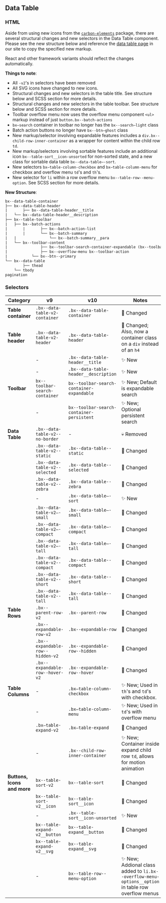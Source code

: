 ## Data Table

### HTML

Aside from using new icons from the [`carbon-elements`](https://github.com/IBM/carbon-elements) package, there are several structural changes and new selectors in the Data Table component. Please see the new structure below and reference the [data table page](https://next.carbondesignsystem.com/components/data-table/code) in our site to copy the specified new markup.

React and other framework variants should reflect the changes automatically.

**Things to note**:

- All `-v2`'s in selectors have been removed
- All SVG icons have changed to new icons.
- Structural changes and new selectors in the table title. See structure below and SCSS section for more details.
- Structural changes and new selectors in the table toolbar.  See structure below and SCSS section for more details.
- Toolbar overflow menu now uses the overflow menu component `<ul>` markup instead of just `button.bx--batch-actions`
- `bx—search` container in toolbar no longer has the `bx--search—light` class
- Batch action buttons no longer have `bx--btn—ghost` class
- New markup/selector involving expandable features includes a `div.bx--child-row-inner-container`  as a wrapper for content within the child row `td`.
- New markup/selectors involving sortable features include an additional icon `bx--table-sort__icon-unsorted`   for non-sorted state, and a new class for sortable data table `bx--data-table—-sort`.
- New selectors `bx—table-column-checkbox`  and `bx—table-column-menu` for checkbox and overflow menu `td`'s and `th`'s.
- New selector for `li` within a row overflow menu `bx--table-row--menu-option`. See SCSS section for more details.

**New Structure**:

```html
bx--data-table-container
├── bx--data-table-header
|		├── bx--data-table-header__title
| 	└── bx--data-table-header__description
├── bx--table-toolbar
|   ├── bx--batch-actions
|		|		├── bx--batch-action-list
|		|		└── bx--batch-summary
|   |				└── bx--batch-summary__para
|   └── bx--toolbar-content
|				├── bx--toolbar-search-container-expandable (bx--toolbar-search-container-persistent)
|				├── bx--overflow-menu bx--toolbar-action
|   		└── bx--btn--primary
└── bx--data-table
		├── thead
    └── tbody
pagination
```



### Selectors

| Category                    | v9                               | v10                                       | Notes                                                                                                      |
| --------------------------- | -------------------------------- | ----------------------------------------- | ---------------------------------------------------------------------------------------------------------- |
| **Table container**         | `.bx--data-table-v2-container`   | `.bx--data-table-container`               | :eyes: Changed                                                                                             |
| **Table header**            | `.bx--data-table-v2-header`      | `.bx--data-table-header`                  | :eyes: Changed; Also, now a container class on a `div` instead of an `h4`                                  |
|                             | -                                | `.bx--data-table-header__title`           | :sparkles: New                                                                                             |
|                             | -                                | `.bx--data-table-header__description`     | :sparkles: New                                                                                             |
| **Toolbar**                 | `bx--toolbar-search-container`   | `bx--toolbar-search-container-expandable` | :sparkles: New; Default is expandable search                                                               |
|                             | -                                | `bx--toolbar-search-container-persistent` | :sparkles: New; Optional persistent search                                                                 |
| **Data Table**              | `.bx--data-table-v2--no-border`  | -                                         | :skull: Removed                                                                                            |
|                             | `.bx--data-table-v2--static`     | `.bx--data-table--static`                 | :eyes: Changed                                                                                             |
|                             | `.bx--data-table-v2--selected`   | `.bx--data-table--selected`               | :eyes: Changed                                                                                             |
|                             | `.bx--data-table-v2--zebra`      | `.bx--data-table--zebra`                  | :eyes: Changed                                                                                             |
|                             | -                                | `.bx--data-table—-sort`                   | :sparkles: New                                                                                             |
|                             | `.bx--data-table-v2—-small`      | `.bx--data-table—-small`                  | :eyes: Changed                                                                                             |
|                             | `.bx--data-table-v2—-compact`    | `.bx--data-table—-compact`                | :eyes: Changed                                                                                             |
|                             | `.bx--data-table-v2—-tall`       | `.bx--data-table—-tall`                   | :eyes: Changed                                                                                             |
|                             | `.bx--data-table-v2--compact`    | `.bx--data-table--compact`                | :eyes: Changed                                                                                             |
|                             | `.bx--data-table-v2--short`      | `.bx--data-table--short`                  | :eyes: Changed                                                                                             |
|                             | `.bx--data-table-v2--tall`       | `.bx--data-table--tall`                   | :eyes: Changed                                                                                             |
| **Table Rows**              | `.bx--parent-row-v2`             | `.bx--parent-row`                         | :eyes: Changed                                                                                             |
|                             | `.bx--expandable-row-v2`         | `.bx--expandable-row`                     | :eyes: Changed                                                                                             |
|                             | `.bx--expandable-row--hidden-v2` | `.bx--expandable-row--hidden`             | :eyes: Changed                                                                                             |
|                             | `.bx--expandable-row--hover-v2`  | `.bx--expandable-row--hover`              | :eyes: Changed                                                                                             |
| **Table Columns**           | -                                | `.bx—table-column-checkbox`               | :sparkles: New; Used in `th`'s and `td`'s with checkbox.                                                   |
|                             | -                                | `.bx—table-column-menu`                   | :sparkles: New; Used in `td`'s with overflow menu                                                          |
|                             | `.bx—table-expand-v2`            | `.bx—table-expand`                        | :eyes: Changed                                                                                             |
|                             | -                                | `.bx--child-row-inner-container`          | :sparkles: New; Container inside expand child row `td`, allows for motion animation                        |
| **Buttons, Icons and more** | `bx--table-sort-v2`              | `bx--table-sort`                          | :eyes: Changed                                                                                             |
|                             | `bx--table-sort-v2__icon`        | `bx--table-sort__icon`                    | :eyes: Changed                                                                                             |
|                             | -                                | `.bx--table-sort__icon-unsorted`          | :sparkles: New                                                                                             |
|                             | `bx--table-expand-v2__button`    | `bx--table-expand__button`                | :eyes: Changed                                                                                             |
|                             | `bx--table-expand-v2__svg`       | `bx--table-expand__svg`                   | :eyes: Changed                                                                                             |
|                             | -                                | `bx--table-row--menu-option`              | :sparkles: New; Addional class added to `li.bx--overflow-menu-options__option` in table row overflow menus |
